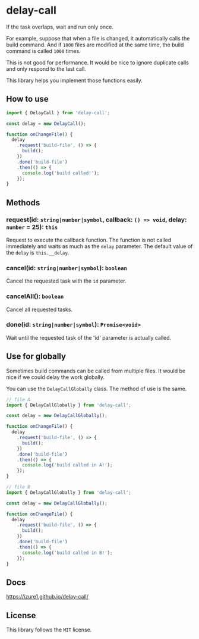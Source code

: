 # delay-call

If the task overlaps, wait and run only once.

For example, suppose that when a file is changed, it automatically calls the build command.
And if `1000` files are modified at the same time, the build command is called `1000` times.

This is not good for performance.
It would be nice to ignore duplicate calls and only respond to the last call.

This library helps you implement those functions easily.

## How to use

```javascript
import { DelayCall } from 'delay-call';

const delay = new DelayCall();

function onChangeFile() {
  delay
    .request('build-file', () => {
      build();
    })
    .done('build-file')
    .then(() => {
      console.log('build called!');
    });
}
```

## Methods

### request(id: `string|number|symbol`, callback: `() => void`, delay: `number` = 25): `this`

Request to execute the callback function. The function is not called immediately and waits as much as the `delay` parameter. The default value of the `delay` is `this.__delay`.

### cancel(id: `string|number|symbol`): `boolean`

Cancel the requested task with the `id` parameter.

### cancelAll(): `boolean`

Cancel all requested tasks.

### done(id: `string|number|symbol`): `Promise<void>`

Wait until the requested task of the 'id' parameter is actually called.

## Use for globally

Sometimes build commands can be called from multiple files. It would be nice if we could delay the work globally.

You can use the `DelayCallGlobally` class. The method of use is the same.

```javascript
// file A
import { DelayCallGlobally } from 'delay-call';

const delay = new DelayCallGlobally();

function onChangeFile() {
  delay
    .request('build-file', () => {
      build();
    })
    .done('build-file')
    .then(() => {
      console.log('build called in A!');
    });
}

// file B
import { DelayCallGlobally } from 'delay-call';

const delay = new DelayCallGlobally();

function onChangeFile() {
  delay
    .request('build-file', () => {
      build();
    })
    .done('build-file')
    .then(() => {
      console.log('build called in B!');
    });
}
```

## Docs

https://izure1.github.io/delay-call/

## License

This library follows the `MIT` license.
